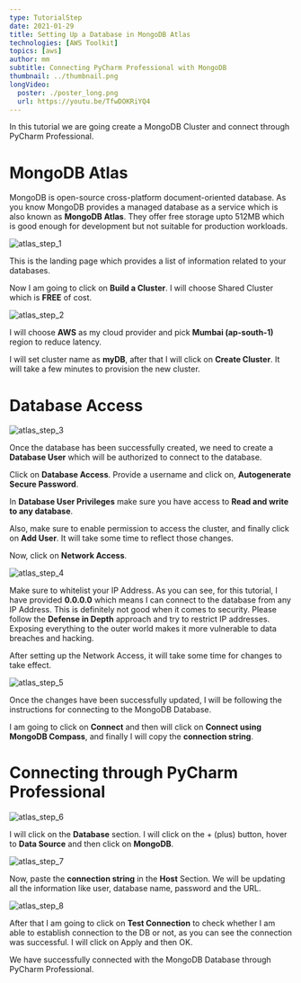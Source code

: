 ```yaml
---
type: TutorialStep
date: 2021-01-29
title: Setting Up a Database in MongoDB Atlas
technologies: [AWS Toolkit]
topics: [aws]
author: mm
subtitle: Connecting PyCharm Professional with MongoDB
thumbnail: ../thumbnail.png
longVideo:
  poster: ./poster_long.png
  url: https://youtu.be/TfwDOKRiYQ4
---
```


In this tutorial we are going create a MongoDB Cluster and connect through PyCharm Professional.

# MongoDB Atlas

MongoDB is open-source cross-platform document-oriented database. As you know 
MongoDB provides a managed database as a service which is also known as <strong>MongoDB Atlas</strong>.
They offer free storage upto 512MB which is good enough for development but not suitable for 
production workloads.

![atlas_step_1](./steps/step1.png)

This is the landing page which provides a list of information related to your databases.


Now I am going to click on <strong>Build a Cluster</strong>. I will choose Shared Cluster which is <strong>FREE</strong> of cost.


![atlas_step_2](./steps/step2.png)

I will choose <strong>AWS</strong> as my cloud provider and pick <strong>Mumbai (ap-south-1)</strong> region to reduce latency.

I will set cluster name as <strong>myDB</strong>, after that I will click on <strong>Create Cluster</strong>.
It will take a few minutes to provision the new cluster.

# Database Access

![atlas_step_3](./steps/step3.png)

Once the database has been successfully created, 
we need to create a <strong>Database User</strong> which will be authorized
to connect to the database.


Click on <strong>Database Access</strong>. Provide a username and click on, <strong>Autogenerate Secure Password</strong>.

In <strong>Database User Privileges</strong> make sure you have access to <strong>Read and write to any database</strong>.

Also, make sure to enable permission to access the cluster, and finally click on <strong>Add User</strong>. It will take some time to reflect those changes.

Now, click on <strong>Network Access</strong>.

![atlas_step_4](./steps/step4.png)

Make sure to whitelist your IP Address. As you can see, for this tutorial, I have provided <strong>0.0.0.0</strong> which means I can connect to the database from 
any IP Address. This is definitely not good when it comes to security. Please follow the <strong>Defense in Depth</strong> approach and try to restrict IP addresses. 
Exposing everything to the outer world makes it more vulnerable to data breaches and hacking. 

After setting up the Network Access, it will take some time for changes to take effect.


![atlas_step_5](./steps/step5.png)

Once the changes have been successfully updated, I will be following the instructions
for connecting to the MongoDB Database.

I am going to click on <strong>Connect</strong> and then will click on <strong>Connect using MongoDB Compass</strong>, 
and finally I will copy the <strong>connection string</strong>.


# Connecting through PyCharm Professional


![atlas_step_6](./steps/step6.png)

I will click on the <strong>Database</strong> section. I will click on the + (plus) button,  hover to <strong>Data Source</strong> and then click on <strong>MongoDB</strong>.

![atlas_step_7](./steps/step7.png)

Now, paste the <strong>connection string</strong> in the <strong>Host</strong> Section. 
We will be updating all the information like user, database name, password and the URL.

![atlas_step_8](./steps/step8.png)


After that I am going to click on <strong>Test Connection</strong> to check whether 
I am able to establish connection to the DB or not, as you can see the connection was successful. I will click on Apply and then OK.

We have successfully connected with the MongoDB Database through PyCharm Professional. 













